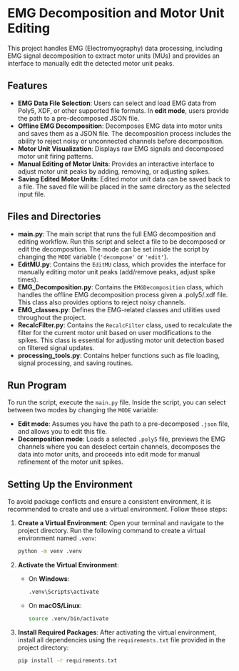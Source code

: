 # EMG Decomposition and Motor Unit Editing

This project handles EMG (Electromyography) data processing, including EMG signal decomposition to extract motor units (MUs) and provides an interface to manually edit the detected motor unit peaks.

## Features

- **EMG Data File Selection**: Users can select and load EMG data from Poly5, XDF, or other supported file formats. In **edit mode**, users provide the path to a pre-decomposed JSON file.
- **Offline EMG Decomposition**: Decomposes EMG data into motor units and saves them as a JSON file. The decomposition process includes the ability to reject noisy or unconnected channels before decomposition.
- **Motor Unit Visualization**: Displays raw EMG signals and decomposed motor unit firing patterns.
- **Manual Editing of Motor Units**: Provides an interactive interface to adjust motor unit peaks by adding, removing, or adjusting spikes.
- **Saving Edited Motor Units**: Edited motor unit data can be saved back to a file. The saved file will be placed in the same directory as the selected input file.

## Files and Directories

- **main.py**: The main script that runs the full EMG decomposition and editing workflow. Run this script and select a file to be decomposed or edit the decomposition. The mode can be set inside the script by changing the `MODE` variable (`'decompose'` or `'edit'`).
- **EditMU.py**: Contains the `EditMU` class, which provides the interface for manually editing motor unit peaks (add/remove peaks, adjust spike times).
- **EMG_Decomposition.py**: Contains the `EMGDecomposition` class, which handles the offline EMG decomposition process given a .poly5/.xdf file. This class also provides options to reject noisy channels.
- **EMG_classes.py**: Defines the EMG-related classes and utilities used throughout the project.
- **RecalcFilter.py**: Contains the `RecalcFilter` class, used to recalculate the filter for the current motor unit based on user modifications to the spikes. This class is essential for adjusting motor unit detection based on filtered signal updates.
- **processing_tools.py**: Contains helper functions such as file loading, signal processing, and saving routines.

## Run Program

To run the script, execute the `main.py` file. Inside the script, you can select between two modes by changing the `MODE` variable:

- **Edit mode**: Assumes you have the path to a pre-decomposed `.json` file, and allows you to edit this file.
- **Decomposition mode**: Loads a selected `.poly5` file, previews the EMG channels where you can deselect certain channels, decomposes the data into motor units, and proceeds into edit mode for manual refinement of the motor unit spikes.

## Setting Up the Environment

To avoid package conflicts and ensure a consistent environment, it is recommended to create and use a virtual environment. Follow these steps:

1. **Create a Virtual Environment**:
   Open your terminal and navigate to the project directory. Run the following command to create a virtual environment named `.venv`:

   ``` bash
   python -m venv .venv
   ```

2. **Activate the Virtual Environment**:
   - On **Windows**:

     ``` bash
     .venv\Scripts\activate
     ```

   - On **macOS/Linux**:

     ```bash
     source .venv/bin/activate
     ```

3. **Install Required Packages**:
   After activating the virtual environment, install all dependencies using the `requirements.txt` file provided in the project directory:

   ```bash
   pip install -r requirements.txt
    ```
